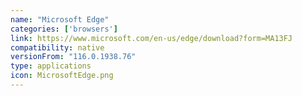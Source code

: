 ```yaml
---
name: "Microsoft Edge"
categories: ['browsers']
link: https://www.microsoft.com/en-us/edge/download?form=MA13FJ
compatibility: native
versionFrom: "116.0.1938.76"
type: applications
icon: MicrosoftEdge.png
---
```


